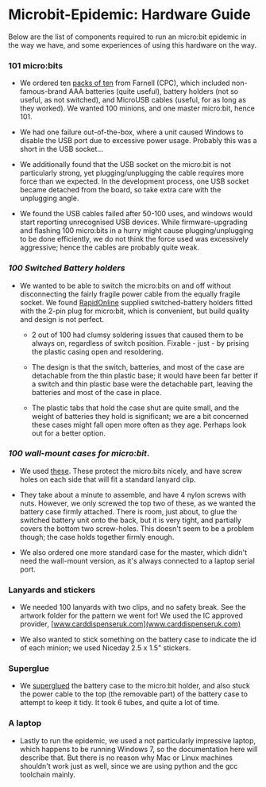 # Microbit-Epidemic: Hardware Guide

Below are the list of components required to run an micro:bit
epidemic in the way we have, and some experiences of using 
this hardware on the way.

### 101 micro:bits

* We ordered ten [packs of ten](http://cpc.farnell.com/bbc-micro-bit/mb224-us/bbc-micro-bit-club-fcc-10-pack/dp/ED00316?rpsku=rel2:ED00036&isexcsku=false)
from Farnell (CPC), which included non-famous-brand AAA batteries (quite useful),
battery holders (not so useful, as not switched), and MicroUSB
cables (useful, for as long as they worked). We wanted 100
minions, and one master micro:bit, hence 101.

* We had one failure out-of-the-box, where a unit caused
Windows to disable the USB port due to excessive power usage. 
Probably this was a short in the USB socket...

* We additionally found that the USB socket on the micro:bit is
not particularly strong, yet plugging/unplugging the cable
requires more force than we expected. In the development 
process, one USB socket became detached from the board, so take
extra care with the unplugging angle.

* We found the USB cables failed after 50-100 uses, and 
windows would start reporting unrecognised USB devices. While
firmware-upgrading and flashing 100 micro:bits in a hurry 
might cause plugging/unplugging to be done efficiently, we do
not think the force used was excessively aggressive; hence the
cables are probably quite weak.

### _100 Switched Battery holders_

* We wanted to be able to
switch the micro:bits on and off without disconnecting the 
fairly fragile power cable from the equally fragile socket. We 
found [RapidOnline](https://www.rapidonline.com/bbc-micro-bit-switched-battery-box-2-x-aaa-18-2899)
supplied switched-battery holders fitted
with the 2-pin plug for micro:bit, which is convenient, but
build quality and design is not perfect.  
  
  * 2 out of 100 had clumsy soldering issues that caused them to be
  always on, regardless of switch position. Fixable - just - by
  prising the plastic casing open and resoldering.
  
  * The design is that the switch, batteries, and most of the
  case are detachable from the thin plastic base; it would have
  been far better if a switch and thin plastic base were the
  detachable part, leaving the batteries and most of the case in
  place.
  
  * The plastic tabs that hold the case shut are quite small, and
  the weight of batteries they hold is significant; we
  are a bit concerned these cases might fall open more often as
  they age. Perhaps look out for a better option.
  
### _100 wall-mount cases for micro:bit_. 

* We used [these](http://cpc.farnell.com/kitronik/5605/mi-pro-mountable-case/dp/ED00030). 
These protect the micro:bits nicely, and have screw holes on each side that will fit a
standard lanyard clip.

* They take about a minute to assemble, and have 4 nylon screws
with nuts. However, we only screwed the top two of these, as we
wanted the battery case firmly attached. There is room, just
about, to glue the switched battery unit onto the back, but it 
is very tight, and partially covers the bottom two screw-holes.
This doesn't seem to be a problem though; the case holds 
together firmly enough.

* We also ordered one more standard case for the master, which
didn't need the wall-mount version, as it's always connected 
to a laptop serial port.

### Lanyards and stickers

* We needed 100 lanyards with two clips, and no safety break.
See the artwork folder for the pattern we went for! We used
the IC approved provider, [www.carddispenseruk.com](www.carddispenseruk.com)

* We also wanted to stick something on the battery case to 
indicate the id of each minion; we used Niceday 2.5 x 1.5" 
stickers.
  
### Superglue

* We [superglued](https://www.amazon.co.uk/Loctite-Triple-Instant-Adhesive-Bonding/dp/B01BUA92PM/ref=sr_1_7?ie=UTF8&qid=1530712161&sr=8-7&keywords=super+glue+triple) 
the battery case to the micro:bit holder,
and also stuck the power cable to the top (the removable part)
of the battery case to attempt to keep it tidy. It took 6 tubes,
and quite a lot of time.

### A laptop

* Lastly to run the epidemic, we used a not particularly
impressive laptop, which happens to be running Windows 7,
so the documentation here will describe that. But there is
no reason why Mac or Linux machines shouldn't work just
as well, since we are using python and the gcc toolchain 
mainly.